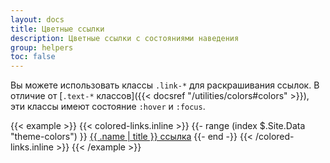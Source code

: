```yaml
---
layout: docs
title: Цветные ссылки
description: Цветные ссылки с состояниями наведения
group: helpers
toc: false
---
```


Вы можете использовать классы `.link-*` для раскрашивания ссылок. В отличие от [`.text-*` классов]({{< docsref "/utilities/colors#colors" >}}), эти классы имеют состояние `:hover` и `:focus`.

{{< example >}}
{{< colored-links.inline >}}
{{- range (index $.Site.Data "theme-colors") }}
<a href="#" class="link-{{ .name }}">{{ .name | title }} ссылка</a>
{{- end -}}
{{< /colored-links.inline >}}
{{< /example >}}
